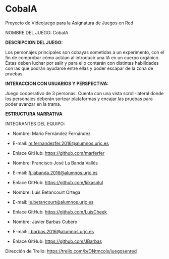 # CobaIA
Proyecto de Videojuego para la Asignatura de Juegos en Red

NOMBRE DEL JUEGO:
CobaIA

<b>DESCRIPCION DEL JUEGO:</b>
<p>Los personajes principales son cobayas sometidas a un experimento, con el fin de comprobar cómo actúan al 
introducir una IA en un cuerpo orgánico. Éstas deben luchar por salir y para ello contarán con distintas habilidades con las que podrán ayudarse entre ellas y poder escapar de la zona de pruebas.</p>

<b> INTERACCION CON USUARIOS Y PERSPECTIVA: </b>
<p>Juego cooperativo de 3 personas. Cuenta con una vista scroll-lateral donde los personajes deberán sortear 
plataformas y encajar las pruebas para poder avanzar en la trama.</p>

<b> ESTRUCTURA NARRATIVA </b>


INTEGRANTES DEL EQUIPO:
- Nombre: Mario Fernández Fernández	
- E-mail: m.fernandezfer.2016@alumnos.urjc.es
- Enlace GitHub: https://github.com/marferfer 


- Nombre: Francisco José La Banda Vallés
- E-mail: fj.labanda.2016@alumnos.urjc.es
- Enlace GitHub: https://github.com/kikasolul 

- Nombre: Luis Betancourt Ortega
- E-mail: le.betancourt@alumnos.urjc.es
- Enlace GitHub: https://github.com/LuisCheek  

- Nombre: Javier Barbas Cubero
- E-mail: j.barbas.2016@alumnos.urjc.es
- Enlace GitHub: https://github.com/JBarbas

Dirección de Trello:
https://trello.com/b/ONtmcols/juegosenred

